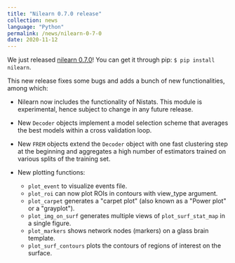 ```yaml
---
title: "Nilearn 0.7.0 release"
collection: news
language: "Python"
permalink: /news/nilearn-0-7-0
date: 2020-11-12
---
```


We just released [nilearn 0.7.0](https://pypi.org/project/nilearn/)! You can get it through pip: `$ pip install nilearn`.

This new release fixes some bugs and adds a bunch of new functionalities, among which:

- Nilearn now includes the functionality of Nistats. This module is experimental, hence subject to change in any future release.

- New `Decoder` objects implement a model selection scheme that averages the best models within a cross validation loop.

- New `FREM` objects extend the `Decoder` object with one fast clustering step at the beginning and aggregates a high number of estimators trained on various splits of the training set.

- New plotting functions:

    - `plot_event` to visualize events file.
    - `plot_roi` can now plot ROIs in contours with view_type argument.
    - `plot_carpet` generates a "carpet plot" (also known as a "Power plot" or a "grayplot").
    - `plot_img_on_surf` generates multiple views of `plot_surf_stat_map` in a single figure.
    - `plot_markers` shows network nodes (markers) on a glass brain template.
    - `plot_surf_contours` plots the contours of regions of interest on the surface.

